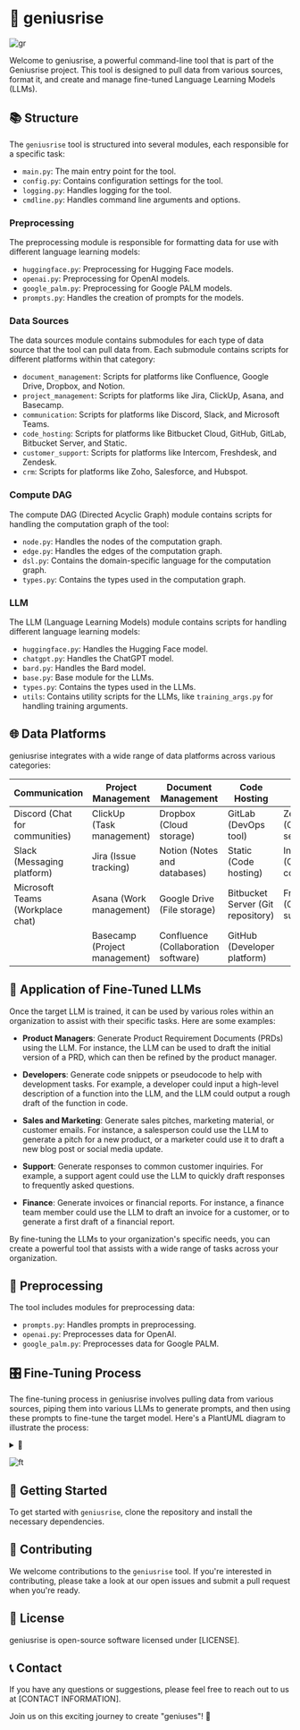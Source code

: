 # 🧠 geniusrise

![gr](./assets/geri-3.png)

Welcome to geniusrise, a powerful command-line tool that is part of the
Geniusrise project. This tool is designed to pull data from various sources,
format it, and create and manage fine-tuned Language Learning Models (LLMs).

## 📚 Structure

The `geniusrise` tool is structured into several modules, each responsible for a
specific task:

- `main.py`: The main entry point for the tool.
- `config.py`: Contains configuration settings for the tool.
- `logging.py`: Handles logging for the tool.
- `cmdline.py`: Handles command line arguments and options.

### Preprocessing

The preprocessing module is responsible for formatting data for use with
different language learning models:

- `huggingface.py`: Preprocessing for Hugging Face models.
- `openai.py`: Preprocessing for OpenAI models.
- `google_palm.py`: Preprocessing for Google PALM models.
- `prompts.py`: Handles the creation of prompts for the models.

### Data Sources

The data sources module contains submodules for each type of data source that
the tool can pull data from. Each submodule contains scripts for different
platforms within that category:

- `document_management`: Scripts for platforms like Confluence, Google Drive,
  Dropbox, and Notion.
- `project_management`: Scripts for platforms like Jira, ClickUp, Asana, and
  Basecamp.
- `communication`: Scripts for platforms like Discord, Slack, and Microsoft
  Teams.
- `code_hosting`: Scripts for platforms like Bitbucket Cloud, GitHub, GitLab,
  Bitbucket Server, and Static.
- `customer_support`: Scripts for platforms like Intercom, Freshdesk, and
  Zendesk.
- `crm`: Scripts for platforms like Zoho, Salesforce, and Hubspot.

### Compute DAG

The compute DAG (Directed Acyclic Graph) module contains scripts for handling
the computation graph of the tool:

- `node.py`: Handles the nodes of the computation graph.
- `edge.py`: Handles the edges of the computation graph.
- `dsl.py`: Contains the domain-specific language for the computation graph.
- `types.py`: Contains the types used in the computation graph.

### LLM

The LLM (Language Learning Models) module contains scripts for handling
different language learning models:

- `huggingface.py`: Handles the Hugging Face model.
- `chatgpt.py`: Handles the ChatGPT model.
- `bard.py`: Handles the Bard model.
- `base.py`: Base module for the LLMs.
- `types.py`: Contains the types used in the LLMs.
- `utils`: Contains utility scripts for the LLMs, like `training_args.py` for
  handling training arguments.

## 🌐 Data Platforms

geniusrise integrates with a wide range of data platforms across various
categories:

| Communication                    | Project Management            | Document Management                 | Code Hosting                      | Customer Support                  | CRM                                |
| -------------------------------- | ----------------------------- | ----------------------------------- | --------------------------------- | --------------------------------- | ---------------------------------- |
| Discord (Chat for communities)   | ClickUp (Task management)     | Dropbox (Cloud storage)             | GitLab (DevOps tool)              | Zendesk (Customer service)        | Zoho (Online office suite)         |
| Slack (Messaging platform)       | Jira (Issue tracking)         | Notion (Notes and databases)        | Static (Code hosting)             | Intercom (Customer communication) | HubSpot (Marketing and sales)      |
| Microsoft Teams (Workplace chat) | Asana (Work management)       | Google Drive (File storage)         | Bitbucket Server (Git repository) | Freshdesk (Customer support)      | Salesforce (Customer relationship) |
|                                  | Basecamp (Project management) | Confluence (Collaboration software) | GitHub (Developer platform)       |                                   |                                    |

## 🎯 Application of Fine-Tuned LLMs

Once the target LLM is trained, it can be used by various roles within an
organization to assist with their specific tasks. Here are some examples:

- **Product Managers**: Generate Product Requirement Documents (PRDs) using the
  LLM. For instance, the LLM can be used to draft the initial version of a PRD,
  which can then be refined by the product manager.

- **Developers**: Generate code snippets or pseudocode to help with development
  tasks. For example, a developer could input a high-level description of a
  function into the LLM, and the LLM could output a rough draft of the function
  in code.

- **Sales and Marketing**: Generate sales pitches, marketing material, or
  customer emails. For instance, a salesperson could use the LLM to generate a
  pitch for a new product, or a marketer could use it to draft a new blog post
  or social media update.

- **Support**: Generate responses to common customer inquiries. For example, a
  support agent could use the LLM to quickly draft responses to frequently asked
  questions.

- **Finance**: Generate invoices or financial reports. For instance, a finance
  team member could use the LLM to draft an invoice for a customer, or to
  generate a first draft of a financial report.

By fine-tuning the LLMs to your organization's specific needs, you can create a
powerful tool that assists with a wide range of tasks across your organization.

## 🔄 Preprocessing

The tool includes modules for preprocessing data:

- `prompts.py`: Handles prompts in preprocessing.
- `openai.py`: Preprocesses data for OpenAI.
- `google_palm.py`: Preprocesses data for Google PALM.

## 🎛️ Fine-Tuning Process

The fine-tuning process in geniusrise involves pulling data from various
sources, piping them into various LLMs to generate prompts, and then using these
prompts to fine-tune the target model. Here's a PlantUML diagram to illustrate
the process:

<details>
  <summary>🔽</summary>

```plantuml
@startuml
skinparam monochrome false
skinparam shadowing true
skinparam componentStyle uml2
skinparam component {
  BackgroundColor #E5E4E2
  BorderColor #333333
}
skinparam database {
  BackgroundColor #F4A460
  BorderColor #8B4513./assets/fine-tuning.png
}
skinparam arrow {
  Color #000000
}

title Fine-Tuning Process

database "Data Sources" as DS
actor "LLMs + RLHF" as LLM
database "Prompts" as P
component "Target LLM" as TM

DS --> LLM : Pull Data
LLM --> P : Generate Prompts
P --> TM : Fine-Tune Model
note right of TM
  Once fine-tuned, the LLM can be used by various roles within an organization:
  - Product Managers: Generate PRDs
  - Developers: Generate code snippets
  - Sales and Marketing: Generate sales pitches and marketing material
  - Support: Generate responses to customer inquiries
  - Finance: Generate invoices and financial reports
end note

@enduml

```

</details>

![ft](./assets/fine-tuning.png)

## 🚀 Getting Started

To get started with `geniusrise`, clone the repository and install the necessary
dependencies.

## 🤝 Contributing

We welcome contributions to the `geniusrise` tool. If you're interested in
contributing, please take a look at our open issues and submit a pull request
when you're ready.

## 📜 License

geniusrise is open-source software licensed under [LICENSE].

## 📞 Contact

If you have any questions or suggestions, please feel free to reach out to us at
[CONTACT INFORMATION].

Join us on this exciting journey to create "geniuses"! 🎉
